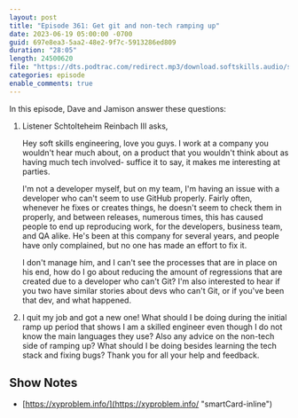 ```yaml
---
layout: post
title: "Episode 361: Get git and non-tech ramping up"
date: 2023-06-19 05:00:00 -0700
guid: 697e8ea3-5aa2-48e2-9f7c-5913286ed809
duration: "28:05"
length: 24500620
file: "https://dts.podtrac.com/redirect.mp3/download.softskills.audio/sse-361.mp3"
categories: episode
enable_comments: true
---
```


In this episode, Dave and Jamison answer these questions:

1. Listener Schtolteheim Reinbach III asks,
   
   Hey soft skills engineering, love you guys. I work at a company you wouldn't hear much about, on a product that you wouldn't think about as having much tech involved- suffice it to say, it makes me interesting at parties.
   
   I'm not a developer myself, but on my team, I'm having an issue with a developer who can't seem to use GitHub properly. Fairly often, whenever he fixes or creates things, he doesn't seem to check them in properly, and between releases, numerous times, this has caused people to end up reproducing work, for the developers, business team, and QA alike. He's been at this company for several years, and people have only complained, but no one has made an effort to fix it.
   
   I don't manage him, and I can't see the processes that are in place on his end, how do I go about reducing the amount of regressions that are created due to a developer who can't Git? I'm also interested to hear if you two have similar stories about devs who can't Git, or if you've been that dev, and what happened.

2. I quit my job and got a new one! What should I be doing during the initial ramp up period that shows I am a skilled engineer even though I do not know the main languages they use? Also any advice on the non-tech side of ramping up? What should I be doing besides learning the tech stack and fixing bugs? Thank you for all your help and feedback.

## Show Notes
- [https://xyproblem.info/](https://xyproblem.info/ "smartCard-inline")

